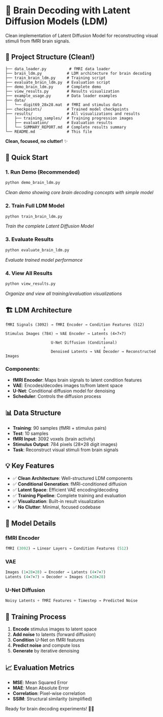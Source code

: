 # 🧠 Brain Decoding with Latent Diffusion Models (LDM)

Clean implementation of Latent Diffusion Model for reconstructing visual stimuli from fMRI brain signals.

## 📁 Project Structure (Clean!)

```
├── data_loader.py          # fMRI data loader
├── brain_ldm.py           # LDM architecture for brain decoding
├── train_brain_ldm.py     # Training script
├── evaluate_brain_ldm.py  # Evaluation script
├── demo_brain_ldm.py      # Complete demo
├── view_results.py        # Results visualization
├── example_usage.py       # Data loader examples
├── data/
│   └── digit69_28x28.mat  # fMRI and stimulus data
├── checkpoints/           # Trained model checkpoints
├── results/               # All visualizations and results
│   ├── training_samples/  # Training progression images
│   ├── evaluation/        # Evaluation results
│   └── SUMMARY_REPORT.md  # Complete results summary
└── README.md              # This file
```

**Clean, focused, no clutter!** ✨

## 🚀 Quick Start

### 1. Run Demo (Recommended)
```bash
python demo_brain_ldm.py
```
*Clean demo showing core brain decoding concepts with simple model*

### 2. Train Full LDM Model
```bash
python train_brain_ldm.py
```
*Train the complete Latent Diffusion Model*

### 3. Evaluate Results
```bash
python evaluate_brain_ldm.py
```
*Evaluate trained model performance*

### 4. View All Results
```bash
python view_results.py
```
*Organize and view all training/evaluation visualizations*

## 🏗️ LDM Architecture

```
fMRI Signals (3092) → fMRI Encoder → Condition Features (512)
                                           ↓
Stimulus Images (784) → VAE Encoder → Latents (4×7×7)
                                           ↓
                    U-Net Diffusion (Conditional)
                                           ↓
                    Denoised Latents → VAE Decoder → Reconstructed Images
```

### Components:
- **fMRI Encoder**: Maps brain signals to latent condition features
- **VAE**: Encodes/decodes images to/from latent space
- **U-Net**: Conditional diffusion model for denoising
- **Scheduler**: Controls the diffusion process

## 📊 Data Structure

- **Training**: 90 samples (fMRI + stimulus pairs)
- **Test**: 10 samples
- **fMRI Input**: 3092 voxels (brain activity)
- **Stimulus Output**: 784 pixels (28×28 digit images)
- **Task**: Reconstruct visual stimuli from brain signals

## 💡 Key Features

- ✅ **Clean Architecture**: Well-structured LDM components
- ✅ **Conditional Generation**: fMRI-conditioned diffusion
- ✅ **Latent Space**: Efficient VAE encoding/decoding
- ✅ **Training Pipeline**: Complete training and evaluation
- ✅ **Visualization**: Built-in result visualization
- ✅ **No Clutter**: Minimal, focused codebase

## 🔬 Model Details

### fMRI Encoder
```python
fMRI (3092) → Linear Layers → Condition Features (512)
```

### VAE
```python
Images (1×28×28) → Encoder → Latents (4×7×7)
Latents (4×7×7) → Decoder → Images (1×28×28)
```

### U-Net Diffusion
```python
Noisy Latents + fMRI Features + Timestep → Predicted Noise
```

## 🚀 Training Process

1. **Encode** stimulus images to latent space
2. **Add noise** to latents (forward diffusion)
3. **Condition** U-Net on fMRI features
4. **Predict noise** and compute loss
5. **Generate** by iterative denoising

## 📈 Evaluation Metrics

- **MSE**: Mean Squared Error
- **MAE**: Mean Absolute Error
- **Correlation**: Pixel-wise correlation
- **SSIM**: Structural similarity (simplified)

Ready for brain decoding experiments! 🧠✨

